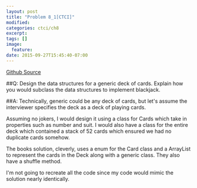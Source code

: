 ```yaml
---
layout: post
title: "Problem 8_1[CTCI]"
modified:
categories: ctci/ch8
excerpt:
tags: []
image:
  feature:
date: 2015-09-27T15:45:40-07:00
---
```

[Github Source](https://github.com/patricknyu/CtCInterview/tree/master/ch_8/8_1)

##Q:
Design the data structures for a generic deck of cards.  Explain how you would subclass the data structures to implement blackjack.

##A:
Technically, generic could be any deck of cards, but let's assume the interviewer specifies the deck as a deck of playing cards.

Assuming no jokers, I would design it using a class for Cards which take in properties such as number and suit.  I would also have a class for the entire deck which contained a stack of 52 cards which ensured we had no duplicate cards somehow.

The books solution, cleverly, uses a enum for the Card class and a ArrayList to represent the cards in the Deck along with a generic class.  They also have a shuffle method.

I'm not going to recreate all the code since my code would mimic the solution nearly identically.
